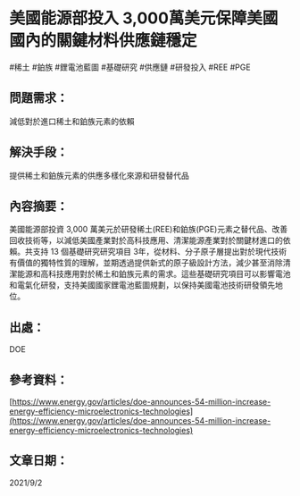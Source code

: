 
# 美國能源部投入 3,000萬美元保障美國國內的關鍵材料供應鏈穩定
#稀土 #鉑族 #鋰電池藍圖 #基礎研究 #供應鏈 #研發投入 #REE #PGE

## 問題需求：
減低對於進口稀土和鉑族元素的依賴

## 解決手段：
提供稀土和鉑族元素的供應多樣化來源和研發替代品

## 內容摘要：
美國能源部投資 3,000 萬美元於研發稀土(REE)和鉑族(PGE)元素之替代品、改善回收技術等，以減低美國產業對於高科技應用、清潔能源產業對於關鍵材進口的依賴。共支持 13 個基礎研究研究項目 3年，從材料、分子原子層提出對於現代技術有價值的獨特性質的理解，並期透過提供新式的原子級設計方法，減少甚至消除清潔能源和高科技應用對於稀土和鉑族元素的需求。這些基礎研究項目可以影響電池和電氣化研發，支持美國國家鋰電池藍圖規劃，以保持美國電池技術研發領先地位。 

## 出處：
DOE

## 參考資料：
[https://www.energy.gov/articles/doe-announces-54-million-increase-energy-efficiency-microelectronics-technologies](https://www.energy.gov/articles/doe-announces-54-million-increase-energy-efficiency-microelectronics-technologies) 

## 文章日期：
2021/9/2
